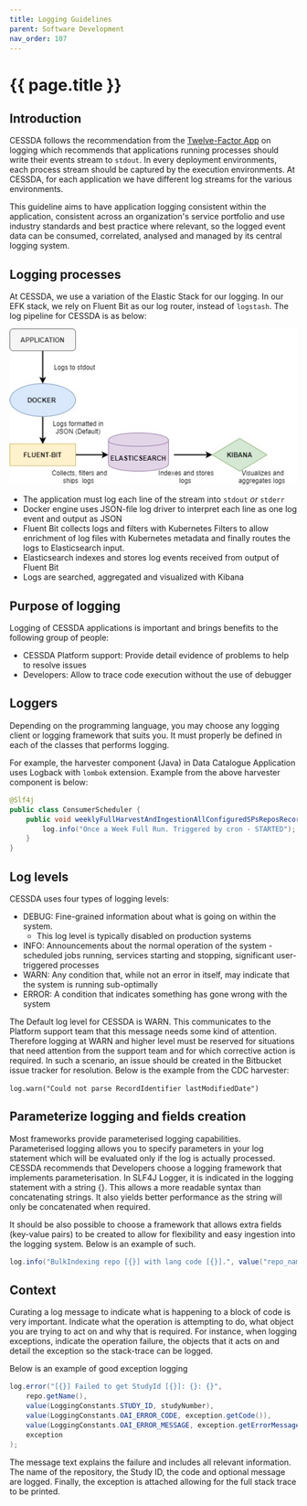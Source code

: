 ```yaml
---
title: Logging Guidelines
parent: Software Development
nav_order: 107
---
```


# {{ page.title }}

## Introduction

CESSDA follows the recommendation from the [Twelve-Factor App](https://12factor.net/) on logging which recommends that applications running processes should write their events stream to `stdout`. In every deployment environments, each process stream should be captured by the execution environments. At CESSDA, for each application we have different log streams for the various environments.

This guideline aims to have application logging consistent within the application, consistent across an organization's service portfolio and use industry standards and best practice where relevant, so the logged event data can be consumed, correlated, analysed and managed by its central logging system.

## Logging processes

At CESSDA, we use a variation of the Elastic Stack for our logging. In our EFK stack, we rely on Fluent Bit as our log router, instead of `logstash`. The log pipeline for CESSDA is as below:

![Logging_pipeline.jpg](../assets/Logging_pipeline.jpg)

* The application must log each line of the stream into `stdout` *or* `stderr`
* Docker engine uses JSON-file log driver to interpret each line as one log event and output as JSON
* Fluent Bit collects logs and filters with Kubernetes Filters to  allow enrichment of log files with Kubernetes metadata and finally routes the logs to Elasticsearch input.
* Elasticsearch indexes and stores log events received from output of Fluent Bit
* Logs are searched, aggregated and visualized with Kibana

## Purpose of logging

Logging of CESSDA applications is important and brings benefits to the following group of people:

* CESSDA Platform support: Provide detail evidence of problems to help to resolve issues
* Developers: Allow to trace code execution without the use of debugger

## Loggers

Depending on the programming language, you may choose any logging client or logging framework that suits you. It must properly be defined in each of the classes that performs logging.

For example, the harvester component (Java) in Data Catalogue Application uses Logback with `lombok` extension. Example from the above harvester component is below:

```java
@Slf4j
public class ConsumerScheduler {
	public void weeklyFullHarvestAndIngestionAllConfiguredSPsReposRecords(){
		log.info("Once a Week Full Run. Triggered by cron - STARTED");
	}
}
```

## Log levels

CESSDA uses four types of logging levels:

* DEBUG: Fine-grained information about what is going on within the system.
	* This log level is typically disabled on production systems
* INFO: Announcements about the normal operation of the system - scheduled jobs running, services starting and stopping, significant user-triggered processes
* WARN: Any condition that, while not an error in itself, may indicate that the system is running sub-optimally
* ERROR: A condition that indicates something has gone wrong with the system

The Default log level for CESSDA is WARN. This communicates to the Platform support team that this message needs some kind of attention. Therefore logging at WARN and higher level must be reserved for situations that need attention from the support team and for which corrective action is required. In such a scenario, an issue should be created in the Bitbucket issue tracker for resolution. Below is the example from the CDC harvester:

`log.warn("Could not parse RecordIdentifier lastModifiedDate")`

## Parameterize logging  and fields creation

Most frameworks provide parameterised logging capabilities. Parameterised logging allows you to specify parameters in your log statement which will be evaluated only if the log is actually processed. CESSDA recommends that Developers choose a logging framework that implements parameterisation. In  SLF4J Logger, it is indicated in the logging statement with a string {}. This allows a more readable syntax than concatenating strings. It also yields better performance as the string will only be concatenated when required.

It should be also possible to choose a framework that allows extra fields (key-value pairs) to be created to allow for flexibility and easy ingestion into the logging system. Below is an example of such.

```java
log.info("BulkIndexing repo [{}] with lang code [{}].", value("repo_name", repo.getName()), value("lang_code", lang));
```

## Context

Curating a log message to indicate what is happening to a block of code is very important. Indicate what the operation is attempting to do, what object you are trying to act on and why that is required. For instance, when logging exceptions, indicate the operation failure, the objects that it acts on and detail the exception so the stack-trace can be logged.

Below is an example of good exception logging

```java
log.error("[{}] Failed to get StudyId [{}]: {}: {}",
	repo.getName(),
	value(LoggingConstants.STUDY_ID, studyNumber),
	value(LoggingConstants.OAI_ERROR_CODE, exception.getCode()),
	value(LoggingConstants.OAI_ERROR_MESSAGE, exception.getErrorMessage()),
	exception
);
```

The message text explains the failure and includes all relevant information. The name of the repository, the Study ID, the code and optional message are logged. Finally, the exception is attached allowing for the full stack trace to be printed.

